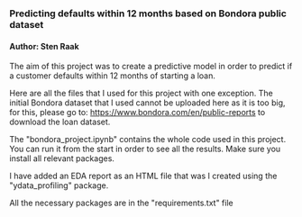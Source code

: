 ### Predicting defaults within 12 months based on Bondora public dataset
#### Author: Sten Raak

The aim of this project was to create a predictive model in order to predict if a customer defaults within 12 months of starting a loan.

Here are all the files that I used for this project with one exception.
The initial Bondora dataset that I used cannot be uploaded here as it is too big, for this, please go to: https://www.bondora.com/en/public-reports to download the loan dataset.

The "bondora_project.ipynb" contains the whole code used in this project. You can run it from the start in order to see all the results. Make sure you install all relevant packages.

I have added an EDA report as an HTML file that was I created using the "ydata_profiling" package.

All the necessary packages are in the "requirements.txt" file



